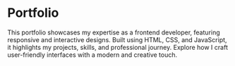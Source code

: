 # Portfolio
 This portfolio showcases my expertise as a frontend developer, featuring responsive and interactive designs. Built using HTML, CSS, and JavaScript, it highlights my projects, skills, and professional journey. Explore how I craft user-friendly interfaces with a modern and creative touch.
